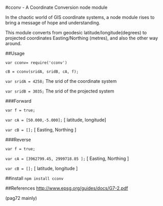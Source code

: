 #cconv - A Coordinate Conversion node module

In the chaotic world of GIS coordinate systems, a node module rises to bring a message of hope and understanding.

This module converts from geodesic latitude/longitude(degrees) to projected coordinates Easting/Northing (metres), and also the other way around.

##Usage

`var cconv= require('cconv')`

`cB = cconv(sridA, sridB, cA, f);`

`var sridA = 4258;` The srid of the coordinate system 

`var sridB = 3035;` The srid of the projected system

###Forward

`var f = true;`

`var cA = [50.000,-5.000];` [ latitude, longitude]

`var cB = [];` [ Easting, Northing ]

###Reverse

`var f = true;`

`var cA = [3962799.45, 2999718.85 ];` [ Easting, Northing ]

`var cB = [];` [ latitude, longitude ]

##install
`npm install cconv`


##References
http://www.epsg.org/guides/docs/G7-2.pdf

(pag72 mainly)





